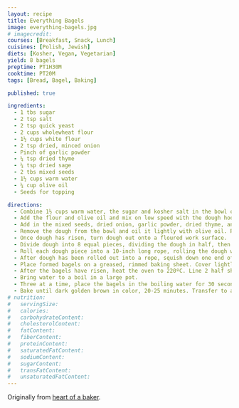 ```yaml
---
layout: recipe
title: Everything Bagels
image: everything-bagels.jpg
# imagecredit:
courses: [Breakfast, Snack, Lunch]
cuisines: [Polish, Jewish]
diets: [Kosher, Vegan, Vegetarian]
yield: 8 bagels
preptime: PT1H30M
cooktime: PT20M
tags: [Bread, Bagel, Baking]

published: true

ingredients:
  - 1 tbs sugar
  - 2 tsp salt
  - 2 tsp quick yeast
  - 2 cups wholewheat flour
  - 1½ cups white flour
  - 2 tsp dried, minced onion
  - Pinch of garlic powder
  - ¼ tsp dried thyme
  - ¼ tsp dried sage
  - 2 tbs mixed seeds
  - 1½ cups warm water
  - ¼ cup olive oil
  - Seeds for topping

directions:
  - Combine 1½ cups warm water, the sugar and kosher salt in the bowl of a stand mixer and sprinkle the yeast on top. Set aside for 5 minutes, or until the mixture foams.
  - Add the flour and olive oil and mix on low speed with the dough hook attachment until well combined. Change to medium speed and knead until the dough is smooth and pulls away from the side of the bowl, 4 to 5 minutes.
  - Add in the mixed seeds, dried onion, garlic powder, dried thyme, and dried sage. Knead for 30 seconds to 1 minute longer, or until herbs are incorporated.
  - Remove the dough from the bowl and oil it lightly with olive oil. Return the dough to the bowl, cover with plastic wrap, and set aside in a warm place for 1 hour, or until the dough has doubled in size.
  - Once dough has risen, turn dough out onto a floured work surface.
  - Divide dough into 8 equal pieces, dividing the dough in half, then halving each half twice, creating 8 pieces total.
  - Roll each dough piece into a 10-inch long rope, rolling the dough with your hands outward until rope has formed.
  - After dough has been rolled out into a rope, squish down one end of the rope and form into a bagel (circle) shape, pushing the squished end into the side of the bagel. Repeat the rolling and forming process until all bagels have been formed.
  - Place formed bagels on a greased, rimmed baking sheet. Cover lightly with a kitchen towel and allow to rise for 15-20 minutes, until bagels are puffy and slightly risen.
  - After the bagels have risen, heat the oven to 220ºC. Line 2 half sheet pans with parchment paper and lightly brush with oil. Set aside.
  - Bring water to a boil in a large pot.
  - Three at a time, place the bagels in the boiling water for 30 seconds. Remove them from the water using a large flat spatula and return them to the sheet pans, brush the top of each bagel with a little more olive oil and sprinkle with extra seeds.
  - Bake until dark golden brown in color, 20-25 minutes. Transfer to a cooling rack for at least 5 minutes before serving. Best served within the first day of baking.
# nutrition:
#   servingSize:
#   calories:
#   carbohydrateContent:
#   cholesterolContent:
#   fatContent:
#   fiberContent:
#   proteinContent:
#   saturatedFatContent:
#   sodiumContent:
#   sugarContent:
#   transFatContent:
#   unsaturatedFatContent:
---
```


Originally from [heart of a baker](https://heartofabaker.com/vegan-herb-and-onion-bagels/#tasty-recipes-8591-jump-target).
